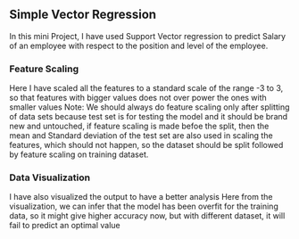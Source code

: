 ## Simple Vector Regression
In this mini Project, I have used Support Vector regression to predict Salary of an employee with respect to the position and level of the employee.

### Feature Scaling
Here I have scaled all the features to a standard scale of the range -3 to 3, so that features with bigger values does not over power the ones with smaller values
Note: We should always do feature scaling only after splitting of data sets because test set is for testing the model and it should be brand new and untouched, if feature scaling is made befoe the split, then the mean and Standard deviation of the test set are also used in scaling the features, which should not happen, so the dataset should be split followed by feature scaling on training dataset.

### Data Visualization
I have also visualized the output to have a better analysis
Here from the visualization, we can infer that the model has been overfit for the training data, so it might give higher accuracy now, but with different dataset, it will fail to predict an optimal value

